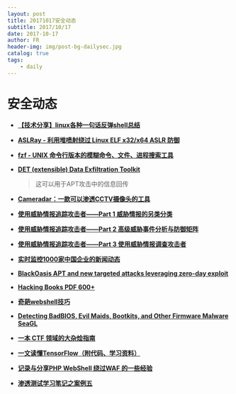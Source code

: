 ```yaml
---
layout: post
title: 20171017安全动态
subtitle: 2017/10/17
date: 2017-10-17
author: FR
header-img: img/post-bg-dailysec.jpg
catalog: true
tags:
    - daily
---
```

# 安全动态
- **[【技术分享】linux各种一句话反弹shell总结](http://bobao.360.cn/learning/detail/4551.html)**

- **[ASLRay - 利用堆喷射绕过 Linux ELF x32/x64 ASLR 防御](https://github.com/cryptolok/ASLRay)**

- **[fzf - UNIX 命令行版本的模糊命令、文件、进程搜索工具](https://github.com/junegunn/fzf)**
- **[DET (extensible) Data Exfiltration Toolkit](https://github.com/sensepost/DET)**
    > 这可以用于APT攻击中的信息回传

- **[Cameradar：一款可以渗透CCTV摄像头的工具](http://www.freebuf.com/sectool/150254.html)**

- **[使用威胁情报追踪攻击者——Part 1 威胁情报的另类分类](https://zhuanlan.zhihu.com/p/30105006)**

- **[使用威胁情报追踪攻击者——Part 2 高级威胁事件分析与防御矩阵](https://zhuanlan.zhihu.com/p/30160133)**

- **[使用威胁情报追踪攻击者——Part 3 使用威胁情报调查攻击者](https://zhuanlan.zhihu.com/p/30197024)**

- **[实时监控1000家中国企业的新闻动态](https://github.com/NolanZhao/news_feed)**

- **[BlackOasis APT and new targeted attacks leveraging zero-day exploit](https://securelist.com/blackoasis-apt-and-new-targeted-attacks-leveraging-zero-day-exploit/82732/)**

- **[Hacking Books PDF 600+](https://drive.google.com/drive/folders/0B5rqWHARHFcVNUpNamdoMlRqRm8)**

- **[奇葩webshell技巧](http://mp.weixin.qq.com/s/_Yg1C-6_liquATHB-vz65Q)**

- **[Detecting BadBIOS, Evil Maids, Bootkits, and Other Firmware Malware SeaGL](https://ia601507.us.archive.org/2/items/seagl-2017/seagl-2017.pdf)**

- **[一本 CTF 领域的大杂烩指南](https://firmianay.gitbooks.io/ctf-all-in-one/content/)**

- **[一文读懂TensorFlow（附代码、学习资料）](https://mp.weixin.qq.com/s/SlitM8JToD7dN5E5Ue9wjA)**

- **[记录与分享PHP WebShell 绕过WAF 的一些经验](https://github.com/lcatro/PHP-WebShell-Bypass-WAF)**

- **[渗透测试学习笔记之案例五](https://xianzhi.aliyun.com/forum/read/2206.html)**

